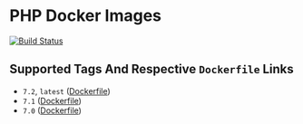 # PHP Docker Images

[![Build Status](https://travis-ci.org/schroedan/docker-hub-php.svg?branch=master)](https://travis-ci.org/schroedan/docker-hub-php)

## Supported Tags And Respective `Dockerfile` Links

* `7.2`, `latest` ([Dockerfile](7.2/Dockerfile))
* `7.1` ([Dockerfile](7.1/Dockerfile))
* `7.0` ([Dockerfile](7.0/Dockerfile))
